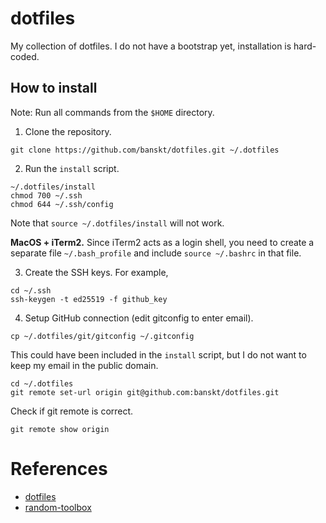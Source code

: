 # dotfiles

My collection of dotfiles. I do not have a bootstrap yet, installation is hard-coded.

## How to install

Note: Run all commands from the `$HOME` directory.

  1. Clone the repository.
  ```
  git clone https://github.com/banskt/dotfiles.git ~/.dotfiles
  ```

  2. Run the `install` script.
  ```
  ~/.dotfiles/install
  chmod 700 ~/.ssh
  chmod 644 ~/.ssh/config
  ```
  Note that `source ~/.dotfiles/install` will not work.

  **MacOS + iTerm2.** Since iTerm2 acts as a login shell, 
  you need to create a separate file `~/.bash_profile` and include `source ~/.bashrc` in that file.

  3. Create the SSH keys. For example,
  ```
  cd ~/.ssh
  ssh-keygen -t ed25519 -f github_key
  ```

  4. Setup GitHub connection (edit gitconfig to enter email).
  ```
  cp ~/.dotfiles/git/gitconfig ~/.gitconfig
  ```
  This could have been included in the `install` script,
  but I do not want to keep my email in the public domain. 
  ```
  cd ~/.dotfiles
  git remote set-url origin git@github.com:banskt/dotfiles.git
  ```
  Check if git remote is correct.
  ```
  git remote show origin
  ```

# References

- [dotfiles](https://dotfiles.github.io/)
- [random-toolbox](https://github.com/johnlane/random-toolbox)
